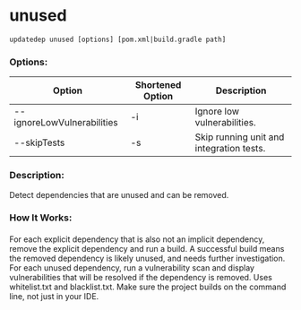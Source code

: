 # unused

```
updatedep unused [options] [pom.xml|build.gradle path]
```

###
### Options:

| Option                                                            | Shortened Option                                        | Description                              |
|-------------------------------------------------------------------|---------------------------------------------------------|------------------------------------------|
| --ignoreLowVulnerabilities                                        | -i                                                      | Ignore low vulnerabilities.              |
| --skipTests                                                       | -s                                                      | Skip running unit and integration tests. |

####
### Description:
Detect dependencies that are unused and can be removed.
### How It Works:
####
For each explicit dependency that is also not an implicit dependency, remove the explicit dependency and run a build. A successful build means the removed dependency is likely unused, and needs further investigation. For each unused dependency, run a vulnerability scan and display vulnerabilities that will be resolved if the dependency is removed. Uses whitelist.txt and blacklist.txt. Make sure the project builds on the command line, not just in your IDE.
